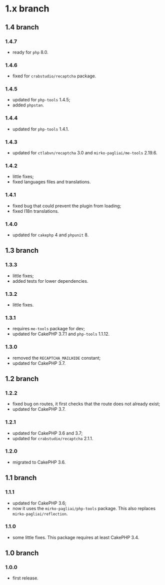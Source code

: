 # 1.x branch
## 1.4 branch
### 1.4.7
* ready for `php` 8.0.

### 1.4.6
* fixed for `crabstudio/recaptcha` package.

### 1.4.5
* updated for `php-tools` 1.4.5;
* added `phpstan`.

### 1.4.4
* updated for `php-tools` 1.4.1.

### 1.4.3
* updated for `ctlabvn/recaptcha` 3.0 and `mirko-pagliai/me-tools` 2.19.6.

### 1.4.2
* little fixes;
* fixed languages files and translations.

### 1.4.1
* fixed bug that could prevent the plugin from loading;
* fixed I18n translations.

### 1.4.0
* updated for `cakephp` 4 and `phpunit` 8.

## 1.3 branch
### 1.3.3
* little fixes;
* added tests for lower dependencies.

### 1.3.2
* little fixes.

### 1.3.1
* requires `me-tools` package for dev;
* updated for CakePHP 3.7.1 and `php-tools` 1.1.12.

### 1.3.0
* removed the `RECAPTCHA_MAILHIDE` constant;
* updated for CakePHP 3.7.

## 1.2 branch
### 1.2.2
* fixed bug on routes, it first checks that the route does not already exist;
* updated for CakePHP 3.7.

### 1.2.1
* updated for CakePHP 3.6 and 3.7;
* updated for `crabstudio/recaptcha` 2.1.1.

### 1.2.0
* migrated to CakePHP 3.6.

## 1.1 branch
### 1.1.1
* updated for CakePHP 3.6;
* now it uses the `mirko-pagliai/php-tools` package. This also replaces
    `mirko-pagliai/reflection`.

### 1.1.0
* some little fixes. This package requires at least CakePHP 3.4.

## 1.0 branch
### 1.0.0
* first release.
